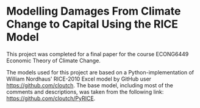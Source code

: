 # Modelling Damages From Climate Change to Capital Using the RICE Model

This project was completed for a final paper for the course ECONG6449 Economic Theory of Climate Change.

The models used for this project are based on a Python-implementation of William Nordhaus' RICE-2010 Excel model by GitHub user https://github.com/cloutch. The base model, including most of the comments and descriptions, was taken from the following link: https://github.com/cloutch/PyRICE.
